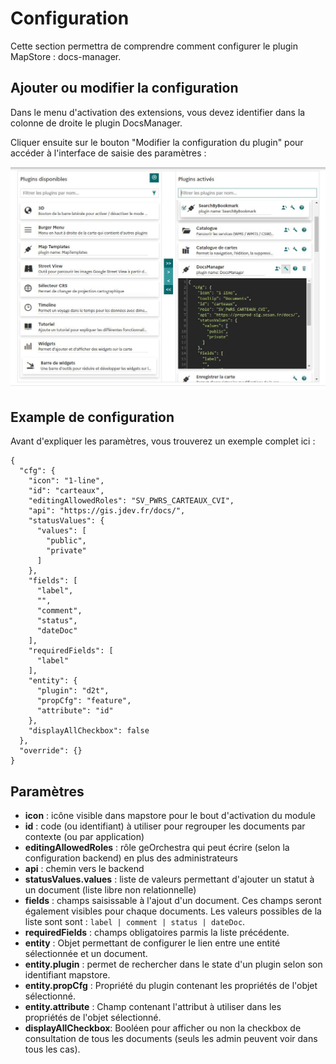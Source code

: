 # Configuration

Cette section permettra de comprendre comment configurer le plugin MapStore : docs-manager.

## Ajouter ou modifier la configuration

Dans le menu d'activation des extensions, vous devez identifier dans la colonne de droite le plugin DocsManager.

Cliquer ensuite sur le bouton "Modifier la configuration du plugin" pour accéder à l'interface de saisie des paramètres : 

![image config](../images/install_module_config.jpg)

## Example de configuration

Avant d'expliquer les paramètres, vous trouverez un exemple complet ici : 

```
{
  "cfg": {
    "icon": "1-line",
    "id": "carteaux",
    "editingAllowedRoles": "SV_PWRS_CARTEAUX_CVI",
    "api": "https://gis.jdev.fr/docs/",
    "statusValues": {
      "values": [
        "public",
        "private"
      ]
    },
    "fields": [
      "label",
      "",
      "comment",
      "status",
      "dateDoc"
    ],
    "requiredFields": [
      "label"
    ],
    "entity": {
      "plugin": "d2t",
      "propCfg": "feature",
      "attribute": "id"
    },
    "displayAllCheckbox": false
  },
  "override": {}
}
```

## Paramètres

- **icon** : icône visible dans mapstore pour le bout d'activation du module
- **id** : code (ou identifiant) à utiliser pour regrouper les documents par contexte (ou par application)
- **editingAllowedRoles** : rôle geOrchestra qui peut écrire (selon la configuration backend) en plus des administrateurs
- **api** : chemin vers le backend
- **statusValues.values** : liste de valeurs permettant d'ajouter un statut à un document (liste libre non relationnelle)
- **fields** : champs saisissable à l'ajout d'un document. Ces champs seront également visibles pour chaque documents. Les valeurs possibles de la liste sont sont : ``label | comment | status | dateDoc``.
- **requiredFields** : champs obligatoires parmis la liste précédente.
- **entity** : Objet permettant de configurer le lien entre une entité sélectionnée et un document.
- **entity.plugin** : permet de rechercher dans le state d'un plugin selon son identifiant mapstore.
- **entity.propCfg** : Propriété du plugin contenant les propriétés de l'objet sélectionné.
- **entity.attribute** : Champ contenant l'attribut à utiliser dans les propriétés de l'objet sélectionné.
- **displayAllCheckbox**: Booléen pour afficher ou non la checkbox de consultation de tous les documents (seuls les admin peuvent voir dans tous les cas).